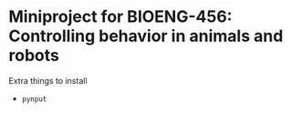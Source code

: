 # Miniproject for BIOENG-456: Controlling behavior in animals and robots

Extra things to install

* `pynput`
